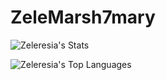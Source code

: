 # ZeleMarsh7mary
![Zeleresia's Stats](https://github-readme-stats.vercel.app/api?username=Zeleresia&theme=tokyonight&show_icons=true&hide_border=false&count_private=false)

![Zeleresia's Top Languages](https://github-readme-stats.vercel.app/api/top-langs/?username=Zeleresia&theme=tokyonight&show_icons=true&hide_border=false&layout=compact)
